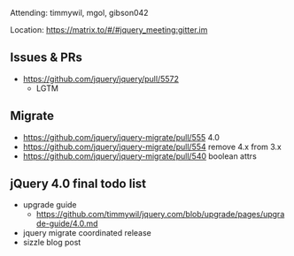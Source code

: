 Attending: timmywil, mgol, gibson042

Location: https://matrix.to/#/#jquery_meeting:gitter.im

## Issues & PRs
* https://github.com/jquery/jquery/pull/5572
	- LGTM

## Migrate
* https://github.com/jquery/jquery-migrate/pull/555 4.0
* https://github.com/jquery/jquery-migrate/pull/554 remove 4.x from 3.x
* https://github.com/jquery/jquery-migrate/pull/540 boolean attrs

## jQuery 4.0 final todo list
* upgrade guide
  - https://github.com/timmywil/jquery.com/blob/upgrade/pages/upgrade-guide/4.0.md
* jquery migrate coordinated release
* sizzle blog post
